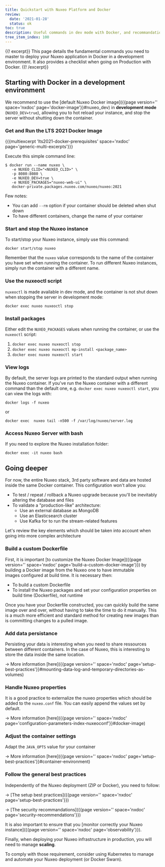 ```yaml
---
title: Quickstart with Nuxeo Platform and Docker
review:
  date: '2021-01-28'
  status: ok
toc: true
description: Useful commands in dev mode with Docker, and recommandations when going on production
tree_item_index: 100
---
```


{{! excerpt}}
This page details the fundamental commands you need to master to deploy your Nuxeo application in Docker in a development environment. It also provides a checklist when going on Production with Docker.
{{! /excerpt}}

## Starting with Docker in a development environment

We recommend to use the [default Nuxeo Docker image]({{page version='' space='nxdoc' page='docker-image'}}#nuxeo_dev) in **development mode** (`NUXEO_DEV=true`), allowing you to hot reload your instance, and stop the server without shutting down the container.

### Get and Run the LTS 2021 Docker Image

{{{multiexcerpt 'lts2021-docker-prerequisites' space='nxdoc' page='generic-multi-excerpts'}}}

Execute this simple command line:

```
$ docker run --name nuxeo \
   -e NUXEO_CLID="<NUXEO_CLID>" \
   -p 8080:8080 \
   -e NUXEO_DEV=true \
   -e NUXEO_PACKAGES="nuxeo-web-ui" \
   docker-private.packages.nuxeo.com/nuxeo/nuxeo:2021
```
Few notes: 
- You can add `--rm` option if your container should be deleted when shut down  
- To have different containers, change the name of your container

### Start and stop the Nuxeo instance

To start/stop your Nuxeo instance, simply use this command:

```
docker start/stop nuxeo 
```

Remember that the `nuxeo` value corresponds to the name of the container you have set when running the container. To run different Nuxeo instances, simply run the container with a different name.

### Use the nuxeoctl script

`nuxeoctl` is made available in dev mode, and the container is not shut down when stopping the server in development mode:

```
docker exec nuxeo nuxeoctl stop
```

### Install packages

Either edit the `NUXEO_PACKAGES` values when running the container, or use the `nuxeoctl` script: 
1. `docker exec nuxeo nuxeoctl stop`
1. `docker exec nuxeo nuxeoctl mp-install <package_name>`
1. `docker exec nuxeo nuxeoctl start` 

### View logs

By default, the server logs are printed to the standard output when running the Nuxeo container.
If you've run the Nuxeo container with a different command than the default one, e.g. `docker exec nuxeo nuxeoctl start`, you can view the logs with:

```
docker logs -f nuxeo
```
or 

```
docker exec  nuxeo tail -n500 -f /var/log/nuxeo/server.log
```

### Access Nuxeo Server with bash

If you need to explore the Nuxeo installation folder:

```
docker exec -it nuxeo bash 
```

## Going deeper

For now, the entire Nuxeo stack, 3rd party software and data are hosted inside the same Docker container. This configuration won't allow you:

- To test / repeat / rollback a Nuxeo upgrade because you'll be inevitably altering the database and files
- To validate a "production-like" architecture:
  - Use an external database as MongoDB
  - Use an Elasticsearch cluster
  - Use Kafka for to run the stream-related features
  
Let's review the key elements which should be taken into account when going into more complex architecture
  
### Build a custom Dockerfile

First, it is important [to customize the Nuxeo Docker Image]({{page version='' space='nxdoc' page='build-a-custom-docker-image'}}) by building a Docker image from the Nuxeo one to have immutable images configured at build time. It is necessary then:
- To build a custom Dockerfile
- To install the Nuxeo packages and set your configuration properties on build time (Dockerfile), not runtime

Once you have your Dockerfile constructed, you can quickly build the same image over and over, without having to take the time to do it manually. This is a much more efficient and standard method for creating new images than is committing changes to a pulled image. 

### Add data persistance

Persisting your data is interesting when you need to share ressources between different containers. In the case of Nuxeo, this is interesting to store the data inside the same location.

→ More information [here]({{page version='' space='nxdoc' page='setup-best-practices'}}#mounting-data-log-and-temporary-directories-as-volumes)


### Handle Nuxeo properties

It is a good practice to externalize the nuxeo properties which should be added to the `nuxeo.conf` file. You can easily append the values set by default.

→ More information [here]({{page version='' space='nxdoc' page='configuration-parameters-index-nuxeoconf'}}#docker-image)


### Adjust the container settings

Adapt the `JAVA_OPTS` value for your container

→ More information [here]({{page version='' space='nxdoc' page='setup-best-practices'}}#container-environment)

### Follow the general best practices

Independently of the Nuxeo deployment (ZIP or Docker), you need to follow:

→ [The setup best practices]({{page version='' space='nxdoc' page='setup-best-practices'}})

→ [The security recommandations]({{page version='' space='nxdoc' page='security-recommendations'}})

It is also important to ensure that you [monitor correctly your Nuxeo instance]({{page version='' space='nxdoc' page='observability'}}).

Finally, when deploying your Nuxeo infrastructure in production, you will need to manage **scaling**.

To comply with those requirement, consider using Kubernetes to manage and automate your Nuxeo deployment (or Docker Swarn).
